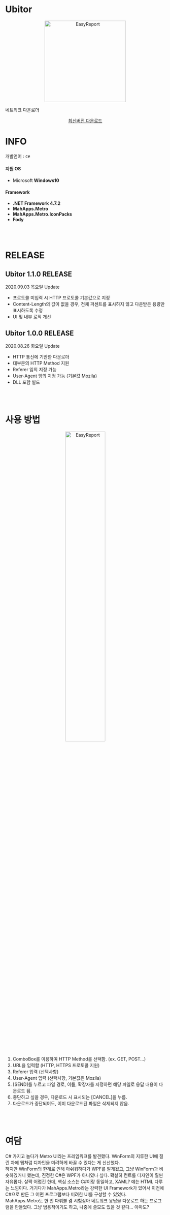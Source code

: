 # Ubitor

<p align="center">
	<img src="https://user-images.githubusercontent.com/50317129/91200590-4f227880-e73a-11ea-893c-0419bdfabadc.jpg" width="256" height="256" alt="EasyReport" title="EasyReport">
</p>

네트워크 다운로더

<p align="center">
	<a href="https://github.com/RWB0104/Ubitor/releases">최신버전 다운로드</a>
</p>

# INFO

개발언어 : `C#`

#### 지원 OS
+ Microsoft **Windows10**

#### Framework
+ **.NET Framework 4.7.2**
+ **MahApps.Metro**
+ **MahApps.Metro.IconPacks**
+ **Fody**

<br />
<br />

# RELEASE

## Ubitor 1.1.0 RELEASE

2020.09.03 목요일 Update

+ 프로토콜 미입력 시 HTTP 프로토콜 기본값으로 지정
+ Content-Length의 값이 없을 경우, 전체 퍼센트를 표시하지 않고 다운받은 용량만 표시하도록 수정
+ UI 및 내부 로직 개선

## Ubitor 1.0.0 RELEASE

2020.08.26 화요일 Update

+ HTTP 통신에 기반한 다운로더
+ 대부분의 HTTP Method 지원
+ Referer 임의 지정 가능
+ User-Agent 임의 지정 가능 (기본값 Mozila)
+ DLL 포함 빌드

<br />
<br />

# 사용 방법

<p align="center">
	<img src="https://user-images.githubusercontent.com/50317129/91201720-c60c4100-e73b-11ea-8e5c-cb7289ab66db.png" width="50%" alt="EasyReport" title="EasyReport">
</p>

1. ComboBox를 이용하여 HTTP Method를 선택함. (ex. GET, POST...)
2. URL을 입력함 (HTTP, HTTPS 프로토콜 지원)
3. Referer 입력 (선택사항)
4. User-Agent 입력 (선택사항, 기본값은 Mozila)
5. [SEND]를 누르고 파일 경로, 이름, 확장자를 지정하면 해당 파일로 응답 내용이 다운로드 됨.
6. 중단하고 싶을 경우, 다운로드 시 표시되는 [CANCEL]을 누름.
7. 다운로드가 중단되어도, 이미 다운로드된 파일은 삭제되지 않음.

<br />
<br />

# 여담

C# 가지고 놀다가 Metro UI라는 프레임워크를 발견했다. WinForm의 지루한 UI에 질린 차에 웹처럼 디자인을 미려하게 바꿀 수 있다는 게 신선했다.
<br />
하지만 WinForm의 한계로 인해 아쉬워하다가 WPF를 알게됬고, 그냥 WinForm과 비슷하겠거니 했는데, 진정한 C#은 WPF가 아니였나 싶다. 확실히 컨트롤 디자인이 훨씬 자유롭다. 살짝 어렵긴 한데, 핵심 소스는 C#이랑 동일하고, XAML? 얘는 HTML 다루는 느낌이다. 거기다가 MahApps.Metro라는 강력한 UI Framework가 있어서 이전에 C#으로 만든 그 어떤 프로그램보다 미려한 UI를 구성할 수 있었다.
<br />
MahApps.Metro도 한 번 다뤄볼 겸 시험삼아 네트워크 응답을 다운로드 하는 프로그램을 만들었다. 그냥 범용적이기도 하고, 나중에 쓸모도 있을 것 같다... 아마도?